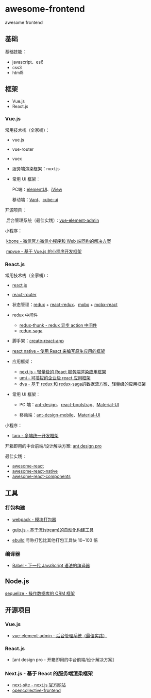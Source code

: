 # awesome-frontend
awesome frontend



## 基础

基础技能：

* javascript、es6
* css3
* html5

## 框架

* Vue.js
* React.js

### Vue.js

常用技术栈（全家桶）：

* vue.js

* vue-router

* vuex

* 服务端渲染框架：nuxt.js

* 常用 UI 框架：

  PC端：[elementUI](https://github.com/ElemeFE/element)、[iView](https://github.com/iview/iview)

  移动端：[Vant](https://github.com/youzan/vant)、[cube-ui](https://github.com/didi/cube-ui)

  

开源项目：

​	后台管理系统（最佳实践）：[vue-element-admin](https://github.com/PanJiaChen/vue-element-admin)



小程序：

​	[kbone - 微信官方微信小程序和 Web 端同构的解决方案](https://github.com/Tencent/kbone)

​	[mpvue - 基于 Vue.js 的小程序开发框架]( https://github.com/Meituan-Dianping/mpvu)



### React.js

常用技术栈（全家桶）：

* [react.js](https://github.com/facebook/react)

* [react-router](https://github.com/ReactTraining/react-router)

* 状态管理：[redux](https://github.com/reactjs/redux) + [react-redux](https://github.com/reduxjs/react-redux)、[mobx](https://github.com/mobxjs/mobx) + [mobx-react](https://github.com/mobxjs/mobx-react)

* redux 中间件

  * [redux-thunk -  redux 异步 action 中间件](https://github.com/reduxjs/redux-thunk)
  * [redux-saga](https://github.com/redux-saga/redux-saga)

* 脚手架：[create-react-app](https://github.com/facebook/create-react-app)

* [react native - 使用 React 来编写原生应用的框架](https://github.com/facebook/react-native)

* 应用框架：

  * [next.js - 轻量级的 React 服务端渲染应用框架](https://github.com/zeit/next.js/)
  * [umi - 可插拔的企业级 react 应用框架](https://github.com/umijs/umi)
  * [dva - 基于 redux 和 redux-saga的数据流方案、轻量级的应用框架](https://github.com/dvajs/dva)

* 常用 UI 框架：

  * PC 端：[ant-design](https://github.com/ant-design/ant-design)、[react-bootstrap](https://github.com/react-bootstrap/react-bootstrap)、[Material-UI](https://github.com/mui-org/material-ui)

  * 移动端：[ant-design-mobile](https://github.com/ant-design/ant-design-mobile/)、[Material-UI](https://github.com/mui-org/material-ui)
  
  

小程序：

- [taro - 多端统一开发框架](https://github.com/NervJS/taro)



开箱即用的中台前端/设计解决方案: [ant design pro](https://github.com/ant-design/ant-design-pro/)



最佳实践：

* [awesome-react](https://github.com/enaqx/awesome-react)
* [awesome-react-native](https://github.com/jondot/awesome-react-native)
* [awesome-react-components](https://github.com/brillout/awesome-react-components)



## 工具

### 打包构建

* [webpack - 模块打包器](https://github.com/webpack/webpack)

* [gulp.js - 基于流(stream)的自动化构建工具](https://github.com/gulpjs/gulp)
* [ebuild](https://github.com/evanw/esbuild) 号称打包比其他打包工具快 10~100 倍



### 编译器

* [Babel - 下一代 JavaScript 语法的编译器](https://github.com/babel/babel)




## Node.js



[sequelize - 操作数据库的 ORM 框架](https://github.com/sequelize/sequelize)



## 开源项目

### Vue.js

* [vue-element-admin - 后台管理系统（最佳实践）](https://github.com/PanJiaChen/vue-element-admin)



### React.js

* [ant design pro - 开箱即用的中台前端/设计解决方案]



### Next.js - 基于 React 的服务端渲染框架

* [next-site - next.js 官方网站](https://github.com/zeit/next-site)
* [opencollective-frontend](https://github.com/opencollective/opencollective-frontend)











